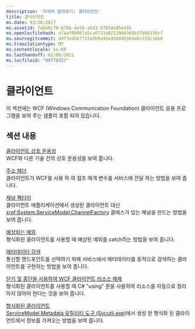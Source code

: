 ```yaml
---
description: '자세히 알아보기: 클라이언트'
title: 클라이언트
ms.date: 03/30/2017
ms.assetid: fabb0c70-b79b-4e58-a5d3-9705de85ee5b
ms.openlocfilehash: a7aaf08007a5ca0731a0212066368b37b80330cf
ms.sourcegitcommit: ddf7edb67715a5b9a45e3dd44536dabc153c1de0
ms.translationtype: MT
ms.contentlocale: ko-KR
ms.lasthandoff: 02/06/2021
ms.locfileid: "99778557"
---
```

# <a name="client"></a>클라이언트

이 섹션에는 WCF (Windows Communication Foundation) 클라이언트 응용 프로그램을 보여 주는 샘플이 포함 되어 있습니다.  
  
## <a name="in-this-section"></a>섹션 내용  

 [클라이언트 상호 운용성](client-interoperability.md)  
 WCF와 다른 기술 간의 상호 운용성을 보여 줍니다.  
  
 [주소 헤더](address-headers.md)  
 클라이언트가 WCF를 사용 하 여 참조 매개 변수를 서비스에 전달 하는 방법을 보여 줍니다.  
  
 [채널 팩터리](channel-factory.md)  
 클라이언트 애플리케이션에서 생성된 클라이언트 대신 <xref:System.ServiceModel.ChannelFactory> 클래스가 있는 채널을 만드는 방법을 보여 줍니다.  
  
 [예상되는 예외](expected-exceptions.md)  
 형식화된 클라이언트를 사용할 때 예상된 예외를 catch하는 방법을 보여 줍니다.  
  
 [메타데이터 검색](retrieve-metadata.md)  
 통신할 엔드포인트를 선택하기 위해 서비스에서 메타데이터를 동적으로 검색하는 클라이언트를 구현하는 방법을 보여 줍니다.  
  
 [닫기 및 중단을 사용하여 WCF 클라이언트 리소스 해제](use-close-abort-release-wcf-client-resources.md)  
 형식화된 클라이언트를 사용할 때 C# "using" 문을 사용하여 리소스를 자동으로 정리하지 않아야 한다는 것을 보여 줍니다.  
  
 [형식화된 클라이언트](typed-client.md)  
 [ServiceModel Metadata 유틸리티 도구 (Svcutil.exe)](../servicemodel-metadata-utility-tool-svcutil-exe.md)에서 생성 한 형식화 된 클라이언트에서 정보를 가져오는 방법을 보여 줍니다.
